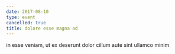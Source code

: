 ```yaml
---
date: 2017-08-10
type: event
cancelled: true
title: dolore esse magna ad
---
```

in esse veniam, ut ex deserunt dolor cillum aute sint ullamco minim